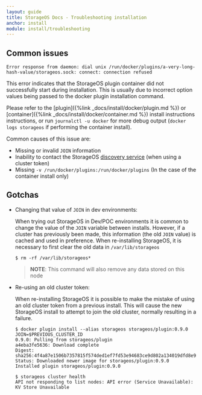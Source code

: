 ```yaml
---
layout: guide
title: StorageOS Docs - Troubleshooting installation
anchor: install
module: install/troubleshooting
---
```


## Common issues

```
Error response from daemon: dial unix /run/docker/plugins/a-very-long-hash-value/storageos.sock: connect: connection refused
```

This error indicates that the StorageOS plugin container did not successfully
start during installation. This is usually due to incorrect option values
being passed to the docker plugin installation command.

Please refer to the [plugin]({%link _docs/install/docker/plugin.md %})
or [container]({%link _docs/install/docker/container.md %}) install instructions
instructions, or run `journalctl -u docker` for more debug output
(`docker logs storageos` if performing the container install).

Common causes of this issue are:

- Missing or invalid `JOIN` information
- Inability to contact the StorageOS [discovery service](http://docs.storageos.com/docs/install/prerequisites/clusterdiscovery)
  (when using a cluster token)
- Missing `-v /run/docker/plugins:/run/docker/plugins` (In the case of the container install only)


## Gotchas

- Changing that value of `JOIN` in dev environments:

  When trying out StorageOS in Dev/POC environments it is common to change the value of the `JOIN` variable between installs.
  However, if a cluster has previously been made, this information (the old `JOIN` value) is cached and used in preference.
  When re-installing StorageOS, it is necessary to first clear the old data in `/var/lib/storageos`
  ```
  $ rm -rf /var/lib/storageos*
  ```
  >**NOTE**: This command will also remove any data stored on this node

- Re-using an old cluster token:

  When re-installing StorageOS it is possible to make the mistake of using an old cluster token from a previous install.
  This will cause the new StorageOS install to attempt to join the old cluster, normally resulting in a failure.

  ```
  $ docker plugin install --alias storageos storageos/plugin:0.9.0 JOIN=$PREVIOUS_CLUSTER_ID
  0.9.0: Pulling from storageos/plugin
  a4eba3fe5636: Download complete 
  Digest: sha256:4f4a87e1506b7357815f574ded1ef7fd53e94683ce9d802a134019dfd8e9580a
  Status: Downloaded newer image for storageos/plugin:0.9.0
  Installed plugin storageos/plugin:0.9.0

  $ storageos cluster health
  API not responding to list nodes: API error (Service Unavailable): KV Store Unavailable
  ```
